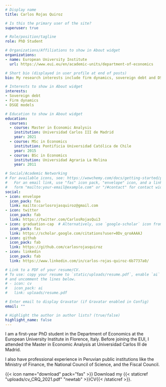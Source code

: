 ```yaml
---
# Display name
title: Carlos Rojas Quiroz

# Is this the primary user of the site?
superuser: true

# Role/position/tagline
role: PhD Student

# Organizations/Affiliations to show in About widget
organizations:
- name: European University Institute
  url: https://www.eui.eu/en/academic-units/department-of-economics

# Short bio (displayed in user profile at end of posts)
bio: My research interests include firm dynamics, sovereign debt and DSGE models.

# Interests to show in About widget
interests:
- Sovereign debt
- Firm dynamics
- DSGE models

# Education to show in About widget
education:
  courses:
  - course: Master in Economic Analysis
    institution: Universidad Carlos III de Madrid
    year: 2021
  - course: MSc in Economics
    institution: Pontificia Universidad Católica de Chile
    year: 2015
  - course: BSc in Economics
    institution: Universidad Agraria La Molina
    year: 2011

# Social/Academic Networking
# For available icons, see: https://wowchemy.com/docs/getting-started/page-builder/#icons
#   For an email link, use "fas" icon pack, "envelope" icon, and a link in the
#   form "mailto:your-email@example.com" or "/#contact" for contact widget.
social:
- icon: envelope
  icon_pack: fas
  link: mailto:carlosrojasquiroz@gmail.com
- icon: twitter
  icon_pack: fab
  link: https://twitter.com/CarlosRojasQui3
- icon: graduation-cap  # Alternatively, use `google-scholar` icon from `ai` icon pack
  icon_pack: fas
  link: https://scholar.google.com/citations?user=0Dv_qroAAAAJ
- icon: github
  icon_pack: fab
  link: https://github.com/carlosrojasquiroz
- icon: linkedin
  icon_pack: fab
  link: https://www.linkedin.com/in/carlos-rojas-quiroz-6b7737a0/

# Link to a PDF of your resume/CV.
# To use: copy your resume to `static/uploads/resume.pdf`, enable `ai` icons in `params.toml`, 
# and uncomment the lines below.
# - icon: cv
#   icon_pack: ai
#   link: uploads/resume.pdf

# Enter email to display Gravatar (if Gravatar enabled in Config)
email: ""

# Highlight the author in author lists? (true/false)
highlight_name: false
---
```


I am a first-year PhD student in the Department of Economics at the European University Institute in Florence, Italy. Before joining the EUI, I attended the Master in Economic Analysis at Universidad Carlos III de Madrid. 

I also have professional experience in Peruvian public institutions like the Ministry of Finance, the National Council of Science, and the Fiscal Council.

{{< icon name="download" pack="fas" >}} Download my {{< staticref "uploads/cv_CRQ_2021.pdf" "newtab" >}}CV{{< /staticref >}}.
